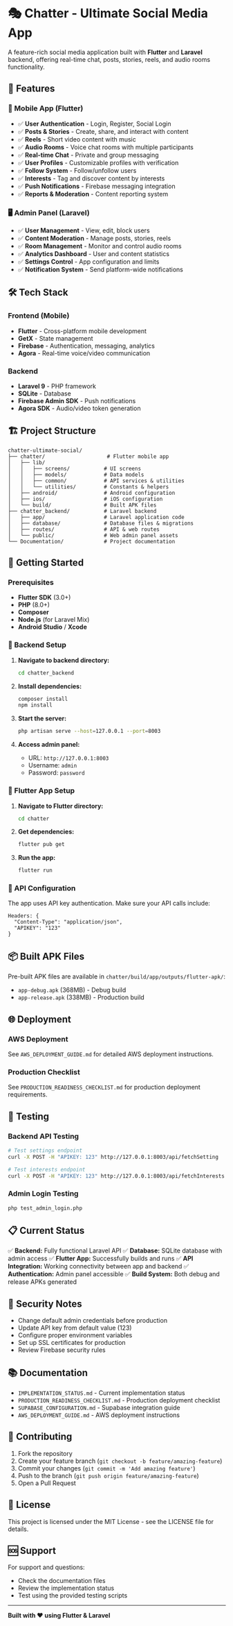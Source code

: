 # 🎭 Chatter - Ultimate Social Media App

A feature-rich social media application built with **Flutter** and **Laravel** backend, offering real-time chat, posts, stories, reels, and audio rooms functionality.

## 🚀 Features

### 📱 Mobile App (Flutter)
- ✅ **User Authentication** - Login, Register, Social Login
- ✅ **Posts & Stories** - Create, share, and interact with content
- ✅ **Reels** - Short video content with music
- ✅ **Audio Rooms** - Voice chat rooms with multiple participants
- ✅ **Real-time Chat** - Private and group messaging
- ✅ **User Profiles** - Customizable profiles with verification
- ✅ **Follow System** - Follow/unfollow users
- ✅ **Interests** - Tag and discover content by interests
- ✅ **Push Notifications** - Firebase messaging integration
- ✅ **Reports & Moderation** - Content reporting system

### 🖥️ Admin Panel (Laravel)
- ✅ **User Management** - View, edit, block users
- ✅ **Content Moderation** - Manage posts, stories, reels
- ✅ **Room Management** - Monitor and control audio rooms
- ✅ **Analytics Dashboard** - User and content statistics
- ✅ **Settings Control** - App configuration and limits
- ✅ **Notification System** - Send platform-wide notifications

## 🛠️ Tech Stack

### Frontend (Mobile)
- **Flutter** - Cross-platform mobile development
- **GetX** - State management
- **Firebase** - Authentication, messaging, analytics
- **Agora** - Real-time voice/video communication

### Backend
- **Laravel 9** - PHP framework
- **SQLite** - Database
- **Firebase Admin SDK** - Push notifications
- **Agora SDK** - Audio/video token generation

## 🏗️ Project Structure

```
chatter-ultimate-social/
├── chatter/                    # Flutter mobile app
│   ├── lib/
│   │   ├── screens/           # UI screens
│   │   ├── models/            # Data models
│   │   ├── common/            # API services & utilities
│   │   └── utilities/         # Constants & helpers
│   ├── android/               # Android configuration
│   ├── ios/                   # iOS configuration
│   └── build/                 # Built APK files
├── chatter_backend/           # Laravel backend
│   ├── app/                   # Laravel application code
│   ├── database/              # Database files & migrations
│   ├── routes/                # API & web routes
│   └── public/                # Web admin panel assets
└── Documentation/             # Project documentation
```

## 🚦 Getting Started

### Prerequisites
- **Flutter SDK** (3.0+)
- **PHP** (8.0+)
- **Composer**
- **Node.js** (for Laravel Mix)
- **Android Studio** / **Xcode**

### 🔧 Backend Setup

1. **Navigate to backend directory:**
   ```bash
   cd chatter_backend
   ```

2. **Install dependencies:**
   ```bash
   composer install
   npm install
   ```

3. **Start the server:**
   ```bash
   php artisan serve --host=127.0.0.1 --port=8003
   ```

4. **Access admin panel:**
   - URL: `http://127.0.0.1:8003`
   - Username: `admin`
   - Password: `password`

### 📱 Flutter App Setup

1. **Navigate to Flutter directory:**
   ```bash
   cd chatter
   ```

2. **Get dependencies:**
   ```bash
   flutter pub get
   ```

3. **Run the app:**
   ```bash
   flutter run
   ```

### 🔑 API Configuration

The app uses API key authentication. Make sure your API calls include:
```
Headers: {
  "Content-Type": "application/json",
  "APIKEY": "123"
}
```

## 📦 Built APK Files

Pre-built APK files are available in `chatter/build/app/outputs/flutter-apk/`:
- `app-debug.apk` (368MB) - Debug build
- `app-release.apk` (338MB) - Production build

## 🌐 Deployment

### AWS Deployment
See `AWS_DEPLOYMENT_GUIDE.md` for detailed AWS deployment instructions.

### Production Checklist
See `PRODUCTION_READINESS_CHECKLIST.md` for production deployment requirements.

## 🧪 Testing

### Backend API Testing
```bash
# Test settings endpoint
curl -X POST -H "APIKEY: 123" http://127.0.0.1:8003/api/fetchSetting

# Test interests endpoint  
curl -X POST -H "APIKEY: 123" http://127.0.0.1:8003/api/fetchInterests
```

### Admin Login Testing
```bash
php test_admin_login.php
```

## 📋 Current Status

✅ **Backend:** Fully functional Laravel API
✅ **Database:** SQLite database with admin access
✅ **Flutter App:** Successfully builds and runs
✅ **API Integration:** Working connectivity between app and backend
✅ **Authentication:** Admin panel accessible
✅ **Build System:** Both debug and release APKs generated

## 🔐 Security Notes

- Change default admin credentials before production
- Update API key from default value (123)
- Configure proper environment variables
- Set up SSL certificates for production
- Review Firebase security rules

## 📚 Documentation

- `IMPLEMENTATION_STATUS.md` - Current implementation status
- `PRODUCTION_READINESS_CHECKLIST.md` - Production deployment checklist
- `SUPABASE_CONFIGURATION.md` - Supabase integration guide
- `AWS_DEPLOYMENT_GUIDE.md` - AWS deployment instructions

## 🤝 Contributing

1. Fork the repository
2. Create your feature branch (`git checkout -b feature/amazing-feature`)
3. Commit your changes (`git commit -m 'Add amazing feature'`)
4. Push to the branch (`git push origin feature/amazing-feature`)
5. Open a Pull Request

## 📄 License

This project is licensed under the MIT License - see the LICENSE file for details.

## 🆘 Support

For support and questions:
- Check the documentation files
- Review the implementation status
- Test using the provided testing scripts

---

**Built with ❤️ using Flutter & Laravel**
